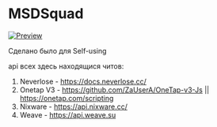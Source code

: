 # MSDSquad

[![Preview]([https://i.imgur.com/ufZ1mRd.png "Preview")](https://github.com/MasedMSD/MSDSquad "Preview")

Сделано было для Self-using

api всех здесь находящися читов: 
1. Neverlose - https://docs.neverlose.cc/
2. Onetap V3 - https://github.com/ZaUserA/OneTap-v3-Js || https://onetap.com/scripting
3. Nixware - https://api.nixware.cc/
4. Weave - https://api.weave.su
